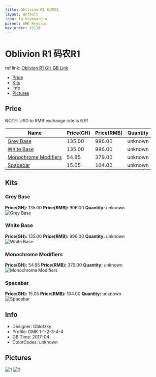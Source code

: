 ```yaml
---
title: Oblivion R1 码农R1
layout: default
icon: fa-keyboard-o
parent: GMK Keycaps
nav_order: 33110
---
```


# Oblivion R1 码农R1

ref link: [Oblivion R1 GH GB Link](https://geekhack.org/index.php?topic=89241.0)

* [Price](#price)
* [Kits](#kits)
* [Info](#info)
* [Pictures](#pictures)


## Price  
NOTE: USD to RMB exchange rate is 6.91

| Name          | Price(GH)    |  Price(RMB) | Quantity |
| ------------- | ------------ |  ---------- | -------- |
|[Grey Base](#grey-base)|135.00|996.00|unknown|
|[White Base](#white-base)|135.00|996.00|unknown|
|[Monochrome Modifiers](#monochrome-modifiers)|54.85|379.00|unknown|
|[Spacebar](#spacebar)|15.05|104.00|unknown|


## Kits
### Grey Base
**Price(GH):** 135.00    **Price(RMB):** 996.00    **Quantity:** unknown  
<img src="{{ 'assets/images/gmk-keycaps/oblivionr1/kits_pics/grey-base.jpg' | relative_url }}" alt="Grey Base" class="image featured">

### White Base
**Price(GH):** 135.00    **Price(RMB):** 996.00    **Quantity:** unknown  
<img src="{{ 'assets/images/gmk-keycaps/oblivionr1/kits_pics/white-base.jpg' | relative_url }}" alt="White Base" class="image featured">

### Monochrome Modifiers
**Price(GH):** 54.85    **Price(RMB):** 379.00    **Quantity:** unknown  
<img src="{{ 'assets/images/gmk-keycaps/oblivionr1/kits_pics/monochrome-modifiers.jpg' | relative_url }}" alt="Monochrome Modifiers" class="image featured">

### Spacebar
**Price(GH):** 15.05    **Price(RMB):** 104.00    **Quantity:** unknown  
<img src="{{ 'assets/images/gmk-keycaps/oblivionr1/kits_pics/spacebar.jpg' | relative_url }}" alt="Spacebar" class="image featured">


## Info
* Designer: Oblotzky
* Profile: GMK 1-1-2-3-4-4
* GB Time: 2017-04
* ColorCodes: unknown


## Pictures
<img src="{{ 'assets/images/gmk-keycaps/oblivionr1/rendering_pics/1.jpg' | relative_url }}" alt="1" class="image featured">
<img src="{{ 'assets/images/gmk-keycaps/oblivionr1/rendering_pics/2.jpg' | relative_url }}" alt="2" class="image featured">
